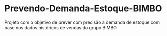 # Prevendo-Demanda-Estoque-BIMBO
Projeto com o objetivo de prever com precisão a demanda de estoque com base nos dados históricos de vendas do grupo BIMBO
